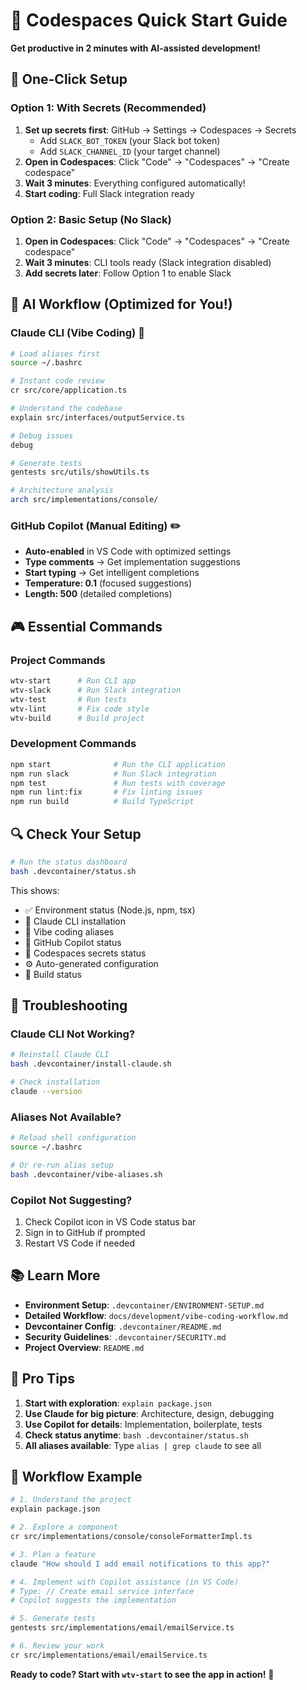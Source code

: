 # 🚀 Codespaces Quick Start Guide

**Get productive in 2 minutes with AI-assisted development!**

## 🎯 One-Click Setup

### Option 1: With Secrets (Recommended)
1. **Set up secrets first**: GitHub → Settings → Codespaces → Secrets
   - Add `SLACK_BOT_TOKEN` (your Slack bot token)
   - Add `SLACK_CHANNEL_ID` (your target channel)
2. **Open in Codespaces**: Click "Code" → "Codespaces" → "Create codespace"
3. **Wait 3 minutes**: Everything configured automatically!
4. **Start coding**: Full Slack integration ready

### Option 2: Basic Setup (No Slack)
1. **Open in Codespaces**: Click "Code" → "Codespaces" → "Create codespace"
2. **Wait 3 minutes**: CLI tools ready (Slack integration disabled)
3. **Add secrets later**: Follow Option 1 to enable Slack

## 🤖 AI Workflow (Optimized for You!)

### Claude CLI (Vibe Coding) 🧠
```bash
# Load aliases first
source ~/.bashrc

# Instant code review
cr src/core/application.ts

# Understand the codebase  
explain src/interfaces/outputService.ts

# Debug issues
debug

# Generate tests
gentests src/utils/showUtils.ts

# Architecture analysis
arch src/implementations/console/
```

### GitHub Copilot (Manual Editing) ✏️
- **Auto-enabled** in VS Code with optimized settings
- **Type comments** → Get implementation suggestions
- **Start typing** → Get intelligent completions
- **Temperature: 0.1** (focused suggestions)
- **Length: 500** (detailed completions)

## 🎮 Essential Commands

### Project Commands
```bash
wtv-start      # Run CLI app
wtv-slack      # Run Slack integration
wtv-test       # Run tests
wtv-lint       # Fix code style
wtv-build      # Build project
```

### Development Commands
```bash
npm start              # Run the CLI application
npm run slack          # Run Slack integration
npm test               # Run tests with coverage
npm run lint:fix       # Fix linting issues
npm run build          # Build TypeScript
```

## 🔍 Check Your Setup

```bash
# Run the status dashboard
bash .devcontainer/status.sh
```

This shows:
- ✅ Environment status (Node.js, npm, tsx)
- 🤖 Claude CLI installation
- 🎯 Vibe coding aliases
- 🤝 GitHub Copilot status
- 🔐 Codespaces secrets status
- ⚙️ Auto-generated configuration
- 🔨 Build status

## 🚨 Troubleshooting

### Claude CLI Not Working?
```bash
# Reinstall Claude CLI
bash .devcontainer/install-claude.sh

# Check installation
claude --version
```

### Aliases Not Available?
```bash
# Reload shell configuration
source ~/.bashrc

# Or re-run alias setup
bash .devcontainer/vibe-aliases.sh
```

### Copilot Not Suggesting?
1. Check Copilot icon in VS Code status bar
2. Sign in to GitHub if prompted
3. Restart VS Code if needed

## 📚 Learn More

- **Environment Setup**: `.devcontainer/ENVIRONMENT-SETUP.md`
- **Detailed Workflow**: `docs/development/vibe-coding-workflow.md`
- **Devcontainer Config**: `.devcontainer/README.md`
- **Security Guidelines**: `.devcontainer/SECURITY.md`
- **Project Overview**: `README.md`

## 🎯 Pro Tips

1. **Start with exploration**: `explain package.json`
2. **Use Claude for big picture**: Architecture, design, debugging
3. **Use Copilot for details**: Implementation, boilerplate, tests
4. **Check status anytime**: `bash .devcontainer/status.sh`
5. **All aliases available**: Type `alias | grep claude` to see all

## 🔄 Workflow Example

```bash
# 1. Understand the project
explain package.json

# 2. Explore a component
cr src/implementations/console/consoleFormatterImpl.ts

# 3. Plan a feature
claude "How should I add email notifications to this app?"

# 4. Implement with Copilot assistance (in VS Code)
# Type: // Create email service interface
# Copilot suggests the implementation

# 5. Generate tests
gentests src/implementations/email/emailService.ts

# 6. Review your work
cr src/implementations/email/emailService.ts
```

**Ready to code? Start with `wtv-start` to see the app in action!** 🎉
